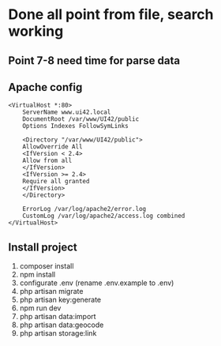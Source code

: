 <h1>Done all point from file, search working</h1>
<h2>Point 7-8 need time for parse data</h2>

## Apache config
```
<VirtualHost *:80>
    ServerName www.ui42.local
    DocumentRoot /var/www/UI42/public
    Options Indexes FollowSymLinks
    
    <Directory "/var/www/UI42/public">
    AllowOverride All
    <IfVersion < 2.4>
    Allow from all
    </IfVersion>
    <IfVersion >= 2.4>
    Require all granted
    </IfVersion>
    </Directory>
    
    ErrorLog /var/log/apache2/error.log
    CustomLog /var/log/apache2/access.log combined
</VirtualHost>
```
## Install project

1. composer install
2. npm install
3. configurate .env (rename .env.example to .env)
4. php artisan migrate
5. php artisan key:generate
6. npm run dev
7. php artisan data:import
8. php artisan data:geocode
9. php artisan storage:link
